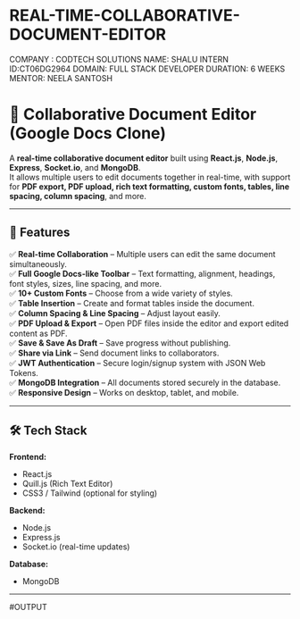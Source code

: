 # REAL-TIME-COLLABORATIVE-DOCUMENT-EDITOR
COMPANY : CODTECH SOLUTIONS
NAME: SHALU
INTERN ID:CT06DG2964
DOMAIN: FULL STACK DEVELOPER
DURATION: 6 WEEKS
MENTOR: NEELA SANTOSH
# 📝 Collaborative Document Editor (Google Docs Clone)

A **real-time collaborative document editor** built using **React.js**, **Node.js**, **Express**, **Socket.io**, and **MongoDB**.  
It allows multiple users to edit documents together in real-time, with support for **PDF export, PDF upload, rich text formatting, custom fonts, tables, line spacing, column spacing**, and more.

---

## 📌 Features

✅ **Real-time Collaboration** – Multiple users can edit the same document simultaneously.  
✅ **Full Google Docs-like Toolbar** – Text formatting, alignment, headings, font styles, sizes, line spacing, and more.  
✅ **10+ Custom Fonts** – Choose from a wide variety of styles.  
✅ **Table Insertion** – Create and format tables inside the document.  
✅ **Column Spacing & Line Spacing** – Adjust layout easily.  
✅ **PDF Upload & Export** – Open PDF files inside the editor and export edited content as PDF.  
✅ **Save & Save As Draft** – Save progress without publishing.  
✅ **Share via Link** – Send document links to collaborators.  
✅ **JWT Authentication** – Secure login/signup system with JSON Web Tokens.  
✅ **MongoDB Integration** – All documents stored securely in the database.  
✅ **Responsive Design** – Works on desktop, tablet, and mobile.

---

## 🛠️ Tech Stack

**Frontend:**  
- React.js  
- Quill.js (Rich Text Editor)  
- CSS3 / Tailwind (optional for styling)

**Backend:**  
- Node.js  
- Express.js  
- Socket.io (real-time updates)  

**Database:**  
- MongoDB  

---

#OUTPUT


